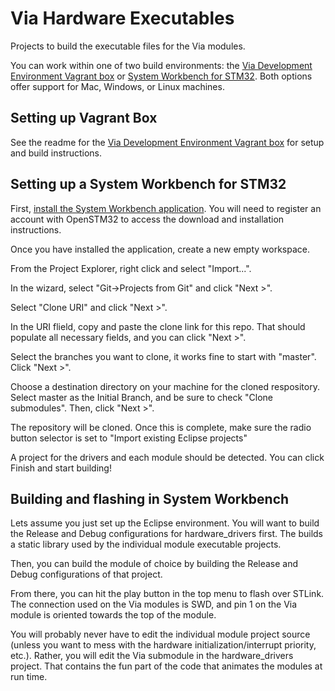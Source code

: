 # Via Hardware Executables
Projects to build the executable files for the Via modules.

You can work within one of two build environments: the [Via Development Environment Vagrant box](https://github.com/starlingcode/via-dev-environment) or [System Workbench for STM32](https://www.openstm32.org/System+Workbench+for+STM32). Both options offer support for Mac, Windows, or Linux machines.

## Setting up Vagrant Box
See the readme for the [Via Development Environment Vagrant box](https://github.com/starlingcode/via-dev-environment) for setup and build instructions.

## Setting up a System Workbench for STM32
First, [install the System Workbench application](https://www.openstm32.org/System+Workbench+for+STM32). You will need to register an account with OpenSTM32 to access the download and installation instructions.

Once you have installed the application, create a new empty workspace.

From the Project Explorer, right click and select "Import...".

In the wizard, select "Git->Projects from Git" and click "Next >".

Select "Clone URI" and click "Next >".

In the URI flield, copy and paste the clone link for this repo. That should populate all necessary fields, and you can click "Next >".

Select the branches you want to clone, it works fine to start with "master". Click "Next >".

Choose a destination directory on your machine for the cloned respository. Select master as the Initial Branch, and be sure to check "Clone submodules". Then, click "Next >".

The repository will be cloned. Once this is complete, make sure the radio button selector is set to "Import existing Eclipse projects"

A project for the drivers and each module should be detected. You can click Finish and start building!

## Building and flashing in System Workbench
Lets assume you just set up the Eclipse environment. You will want to build the Release and Debug configurations for hardware_drivers first. The builds a static library used by the individual module executable projects. 

Then, you can build the module of choice by building the Release and Debug configurations of that project. 

From there, you can hit the play button in the top menu to flash over STLink. The connection used on the Via modules is SWD, and pin 1 on the Via module is oriented towards the top of the module.

You will probably never have to edit the individual module project source (unless you want to mess with the hardware initialization/interrupt priority, etc.). Rather, you will edit the Via submodule in the hardware_drivers project. That contains the fun part of the code that animates the modules at run time.
